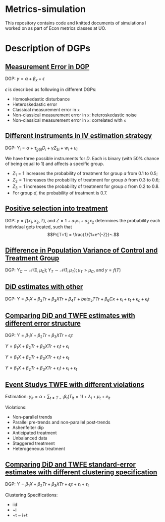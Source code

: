 # Metrics-simulation

This repository contains code and knitted documents of simulations I worked on as part of Econ metrics classes at UO.

# Description of DGPs

## [Measurement Error in DGP](code/metrics_khurana_PS2_05122024.Rmd)

DGP: $y = \alpha+ \beta_x + \epsilon$

$\epsilon$ is described as following in different DGPs:

-   Homoskedastic disturbance
-   Heteroskedastic error
-   Classical measurement error in `x`
-   Non-classical measurement error in `x`: heteroskedastic noise
-   Non-classical measurement error in `x`: correlated with `x`

## [Different instruments in IV estimation strategy](code/metrics_khurana_final-home_06132024.qmd)

DGP: $Y_i = \alpha + \tau_{g(i)} D_i + \gamma Z_{3i} + w_i + u_i$

We have three possible instruments for $D$. Each is binary (with 50% chance of being equal to $1$) and affects a specific group.

-   $Z_1=1$ increases the probability of treatment for group $a$ from 0.1 to 0.5;
-   $Z_2=1$ increases the probability of treatment for group $b$ from 0.3 to 0.6;
-   $Z_3=1$ increases the probability of treatment for group $c$ from 0.2 to 0.8.
-   For group $d$, the probability of treatment is 0.7.

## [Positive selection into treatment](code/metrics_khurana_A1_01202025.Rmd)

DGP: $y = f(x_{1}, x_{2}, T),$ and $Z = 1 + a_1x_1 + a_2x_2$ determines the probability each individual gets treated, such that $$Pr[T=1] = \frac{1}{1+e^{-Z}}~.$$

## [Difference in Population Variance of Control and Treatment Group](code/metrics_khurana_A5_02112025.Rmd)

DGP: $Y_C \sim \mathcal{N}(0, \mu_C); Y_T \sim \mathcal{N}(1, \mu_T); \mu_T > \mu_C$, and $y = f(T)$

## [DiD estimates with other](code/metrics_khurana_A5_02112025.Rmd)

DGP: $Y = \beta_1X + \beta_2Tr + \beta_3XTr + \beta_4T + beta_5TTr + \beta_6Cx + \epsilon_i + \epsilon_t + \epsilon_c + \epsilon_it$

## [Comparing DiD and TWFE estimates with different error structure](code/metrics_khurana_A3_02142025.Rmd)

DGP: $Y = \beta_1X + \beta_2Tr + \beta_3XTr + \epsilon_it$

$Y = \beta_1X + \beta_2Tr + \beta_3XTr + \epsilon_it + \epsilon_i$

$Y = \beta_1X + \beta_2Tr + \beta_3XTr + \epsilon_it + \epsilon_t$

$Y = \beta_1X + \beta_2Tr + \beta_3XTr + \epsilon_it + \epsilon_i + \epsilon_t$

## [Event Studys TWFE with different violations](code/metrics_khurana_A6-event-studies_02212025.Rmd)

Estimation: $y_{it} = \alpha + \sum_{t \ne T-1}\beta_t(T_{it}=1) + \lambda_{i} + \mu_{t} + e_{it}$

Violations:

-   Non-parallel trends
-   Parallel pre-trends and non-parallel post-trends
-   Ashenfelter dip
-   Anticipated treatment
-   Unbalanced data
-   Staggered treatment
-   Heterogeneous treatment



## [Comparing DiD and TWFE standard-error estimates with different clustering specification](code/metrics_khurana_A7-se_20250225.Rmd)

DGP: $Y = \beta_1X + \beta_2Tr + \beta_3XTr + \epsilon_it + \epsilon_i + \epsilon_t$

Clustering Specifications:

- iid
- ~i
- ~t
~ i+t